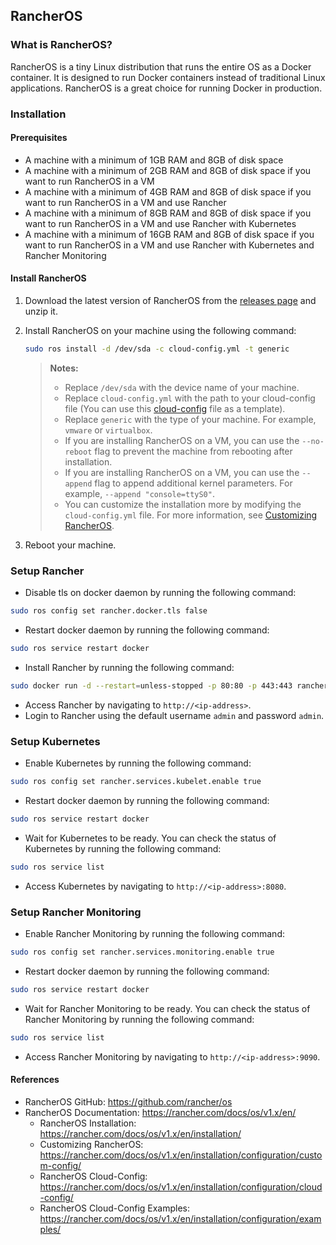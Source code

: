 ## RancherOS

### What is RancherOS?

RancherOS is a tiny Linux distribution that runs the entire OS as a Docker container. It is designed to run Docker containers instead of traditional Linux applications. RancherOS is a great choice for running Docker in production.

### Installation

#### Prerequisites

- A machine with a minimum of 1GB RAM and 8GB of disk space
- A machine with a minimum of 2GB RAM and 8GB of disk space if you want to run RancherOS in a VM
- A machine with a minimum of 4GB RAM and 8GB of disk space if you want to run RancherOS in a VM and use Rancher
- A machine with a minimum of 8GB RAM and 8GB of disk space if you want to run RancherOS in a VM and use Rancher with Kubernetes
- A machine with a minimum of 16GB RAM and 8GB of disk space if you want to run RancherOS in a VM and use Rancher with Kubernetes and Rancher Monitoring

#### Install RancherOS

1. Download the latest version of RancherOS from the [releases page](https://github.com/rancher/os/releases) and unzip it.

2. Install RancherOS on your machine using the following command:

    ```bash
    sudo ros install -d /dev/sda -c cloud-config.yml -t generic
    ```
    >**Notes:** 
    >- Replace `/dev/sda` with the device name of your machine.
    >- Replace `cloud-config.yml` with the path to your cloud-config file (You can use this [cloud-config](cloud-config.yml) file as a template).
    >- Replace `generic` with the type of your machine. For example, `vmware` or `virtualbox`.
    >- If you are installing RancherOS on a VM, you can use the `--no-reboot` flag to prevent the machine from rebooting after installation.
    >- If you are installing RancherOS on a VM, you can use the `--append` flag to append additional kernel parameters. For example, `--append "console=ttyS0"`.
    >- You can customize the installation more by modifying the `cloud-config.yml` file. For more information, see [Customizing RancherOS](https://rancher.com/docs/os/v1.x/en/installation/configuration/custom-config/).
    
3. Reboot your machine.

### Setup Rancher

- Disable tls on docker daemon by running the following command:
```bash	
sudo ros config set rancher.docker.tls false
```
- Restart docker daemon by running the following command:
```bash
sudo ros service restart docker
```
- Install Rancher by running the following command:
```bash
sudo docker run -d --restart=unless-stopped -p 80:80 -p 443:443 rancher/rancher
```
- Access Rancher by navigating to `http://<ip-address>`.
- Login to Rancher using the default username `admin` and password `admin`.

### Setup Kubernetes

- Enable Kubernetes by running the following command:
```bash
sudo ros config set rancher.services.kubelet.enable true
```
- Restart docker daemon by running the following command:
```bash
sudo ros service restart docker
```
- Wait for Kubernetes to be ready. You can check the status of Kubernetes by running the following command:
```bash
sudo ros service list
```
- Access Kubernetes by navigating to `http://<ip-address>:8080`.

### Setup Rancher Monitoring

- Enable Rancher Monitoring by running the following command:
```bash
sudo ros config set rancher.services.monitoring.enable true
```
- Restart docker daemon by running the following command:
```bash
sudo ros service restart docker
```
- Wait for Rancher Monitoring to be ready. You can check the status of Rancher Monitoring by running the following command:
```bash
sudo ros service list
```
- Access Rancher Monitoring by navigating to `http://<ip-address>:9090`.

#### References

- RancherOS GitHub: https://github.com/rancher/os
- RancherOS Documentation: https://rancher.com/docs/os/v1.x/en/
    - RancherOS Installation: https://rancher.com/docs/os/v1.x/en/installation/
    - Customizing RancherOS: https://rancher.com/docs/os/v1.x/en/installation/configuration/custom-config/
    - RancherOS Cloud-Config: https://rancher.com/docs/os/v1.x/en/installation/configuration/cloud-config/
    - RancherOS Cloud-Config Examples: https://rancher.com/docs/os/v1.x/en/installation/configuration/examples/

